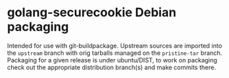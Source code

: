 # golang-securecookie Debian packaging

Intended for use with git-buildpackage. Upstream sources are imported into the
`upstream` branch with orig tarballs managed on the `pristine-tar` branch.
Packaging for a given release is under ubuntu/DIST, to work on packaging
check out the appropriate distribution branch(s) and make commits there.
